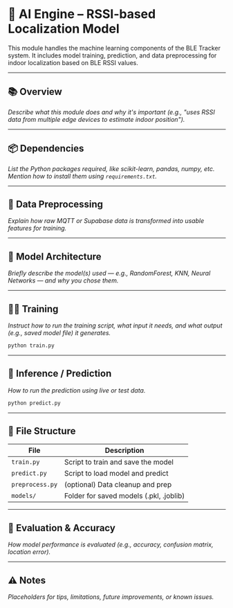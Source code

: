# 🧠 AI Engine – RSSI-based Localization Model

This module handles the machine learning components of the BLE Tracker system. It includes model training, prediction, and data preprocessing for indoor localization based on BLE RSSI values.

---

## 📚 Overview

_Describe what this module does and why it's important (e.g., "uses RSSI data from multiple edge devices to estimate indoor position")._

---

## 📦 Dependencies

_List the Python packages required, like scikit-learn, pandas, numpy, etc. Mention how to install them using `requirements.txt`._

---

## 🧹 Data Preprocessing

_Explain how raw MQTT or Supabase data is transformed into usable features for training._

---

## 🧠 Model Architecture

_Briefly describe the model(s) used — e.g., RandomForest, KNN, Neural Networks — and why you chose them._

---

## 🏋️‍♀️ Training

_Instruct how to run the training script, what input it needs, and what output (e.g., saved model file) it generates._

```bash
python train.py
```

---

## 🎯 Inference / Prediction

_How to run the prediction using live or test data._

```bash
python predict.py
```

---

## 📂 File Structure

| File          | Description                           |
|---------------|---------------------------------------|
| `train.py`    | Script to train and save the model    |
| `predict.py`  | Script to load model and predict      |
| `preprocess.py`| (optional) Data cleanup and prep     |
| `models/`     | Folder for saved models (.pkl, .joblib)|

---

## 🧪 Evaluation & Accuracy

_How model performance is evaluated (e.g., accuracy, confusion matrix, location error)._

---

## ⚠️ Notes

_Placeholders for tips, limitations, future improvements, or known issues._
